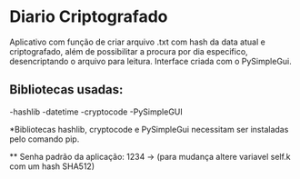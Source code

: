 # Diario Criptografado
Aplicativo com função de criar arquivo .txt com hash da data atual e criptografado, além de possibilitar a procura por dia especifico, desencriptando o arquivo para leitura. Interface criada com o PySimpleGui.

## Bibliotecas usadas:
-hashlib
-datetime
-cryptocode
-PySimpleGUI


*Bibliotecas hashlib, cryptocode e PySimpleGui necessitam ser instaladas pelo comando pip.

** Senha padrão da aplicação: 1234 -> (para mudança altere variavel self.k com um hash SHA512)
